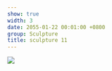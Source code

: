 ```yaml
---
show: true
width: 3
date: 2055-01-22 00:01:00 +0800
group: Sculpture
title: sculpture 11
---
```

<div>
<a href="/assets/images/photos/sculpture/20220606-DSC08078.jpg" target="_blank">
    <img data-src="/assets/images/photos/sculpture/20220606-DSC08078.jpg" class="lazy w-100 rounded-xl" src="{{ '/assets/images/empty_300x200.png' | relative_url }}">
</a>
</div>
